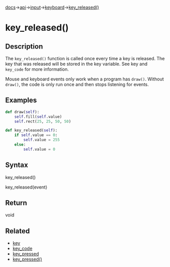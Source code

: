 [docs](/docs/)→[api](/docs/api)→[input](/docs/api/input/)→[keyboard](/docs/api/input/keyboard/)→[key_released()](/docs/api/input/keyboard/key_released_.md)

# key_released()

## Description

The `key_released()` function is called once every time a key is released. The key that was released will be stored in the key variable. See key and `key_code` for more information.

Mouse and keyboard events only work when a program has `draw()`. Without `draw()`, the code is only run once and then stops listening for events.

## Examples

```py
def draw(self):
    self.fill(self.value)
    self.rect(25, 25, 50, 50)

def key_released(self):
    if self.value == 0:
        self.value = 255
    else:
        self.value = 0
```

## Syntax

key_released()

key_released(event)

## Return

void	

## Related

- [key](/docs/api/input/keyboard/key.md)
- [key_code](/docs/api/input/keyboard/key_code.md)
- [key_pressed](/docs/api/input/keyboard/key_pressed_.md)
- [key_pressed()](/docs/api/input/keyboard/key_pressed_.md)